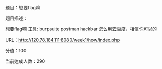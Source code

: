 题目：想要flag嘛

题目描述：

想要flag嘛 工具: burpsuite postman hackbar 怎么用去百度，相信你可以的

URL：<http://120.78.184.111:8080/week1/how/index.php>

分值：100

当前达成人数：290

